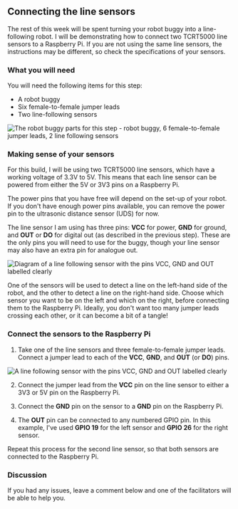 [comment]: # (
Is this step open? Y/N
If so, short description of this step:
Related links:
Related files:
)

## Connecting the line sensors

The rest of this week will be spent turning your robot buggy into a line-following robot. I will be demonstrating how to connect two TCRT5000 line sensors to a Raspberry Pi. If you are not using the same line sensors, the instructions may be different, so check the specifications of your sensors.

### What you will need

You will need the following items for this step:

+ A robot buggy
+ Six female-to-female jumper leads
+ Two line-following sensors

![The robot buggy parts for this step - robot buggy, 6 female-to-female jumper leads, 2 line following sensors](https://rpf-futurelearn.s3-eu-west-1.amazonaws.com/Robotics+-+Robot+Buggy/Photographs/3_5-parts-for-line-sensors.jpg)

### Making sense of your sensors

For this build, I will be using two TCRT5000 line sensors, which have a working voltage of 3.3V to 5V. This means that each line sensor can be powered from either the 5V or 3V3 pins on a Raspberry Pi.

The power pins that you have free will depend on the set-up of your robot. If you don't have enough power pins available, you can remove the power pin to the ultrasonic distance sensor (UDS) for now.

The line sensor I am using has three pins: **VCC** for power, **GND** for ground, and **OUT** or **DO** for digital out (as described in the previous step). These are the only pins you will need to use for the buggy, though your line sensor may also have an extra pin for analogue out.

![Diagram of a line following sensor with the pins VCC, GND and OUT labelled clearly](https://rpf-futurelearn.s3-eu-west-1.amazonaws.com/Robotics+-+Robot+Buggy/Illustration/36-3_4_TCRT_Sensor_Diagram.png)

One of the sensors will be used to detect a line on the left-hand side of the robot, and the other to detect a line on the right-hand side. Choose which sensor you want to be on the left and which on the right, before connecting them to the Raspberry Pi. Ideally, you don't want too many jumper leads crossing each other, or it can become a bit of a tangle!

### Connect the sensors to the Raspberry Pi

1. Take one of the line sensors and three female-to-female jumper leads. Connect a jumper lead to each of the **VCC**, **GND**, and **OUT** (or **DO**) pins.

![A line following sensor with the pins VCC, GND and OUT labelled clearly](https://rpf-futurelearn.s3-eu-west-1.amazonaws.com/Robotics+-+Robot+Buggy/Photographs/3_5-line-sensor-three-wires.jpg)

2. Connect the jumper lead from the **VCC** pin on the line sensor to either a 3V3 or 5V pin on the Raspberry Pi.

3. Connect the **GND** pin on the sensor to a **GND** pin on the Raspberry Pi.

4. The **OUT** pin can be connected to any numbered GPIO pin. In this example, I've used **GPIO 19** for the left sensor and **GPIO 26** for the right sensor.

Repeat this process for the second line sensor, so that both sensors are connected to the Raspberry Pi.

### Discussion

If you had any issues, leave a comment below and one of the facilitators will be able to help you.
